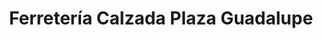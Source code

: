 ---
title: "Ferretería Calzada Plaza Guadalupe"
url: /zapopan/ferreteria-calzada-plaza-guadalupe/
shop: hardware
---